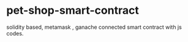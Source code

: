# pet-shop-smart-contract
solidity based, metamask , ganache connected smart contract with js codes.

